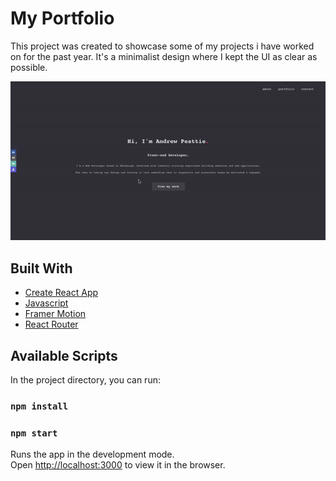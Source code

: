 # My Portfolio

This project was created to showcase some of my projects i have worked on for the past year. It's a minimalist design where I kept the UI as clear as possible.

![Alt Text](public/portfolio.gif)

## Built With
* [Create React App](https://github.com/facebook/create-react-app)
* [Javascript](https://www.javascript.com/)
* [Framer Motion](https://www.framer.com/motion/)
* [React Router](https://reactrouter.com/)

## Available Scripts

In the project directory, you can run:

### `npm install`

### `npm start`

Runs the app in the development mode.\
Open [http://localhost:3000](http://localhost:3000) to view it in the browser.

